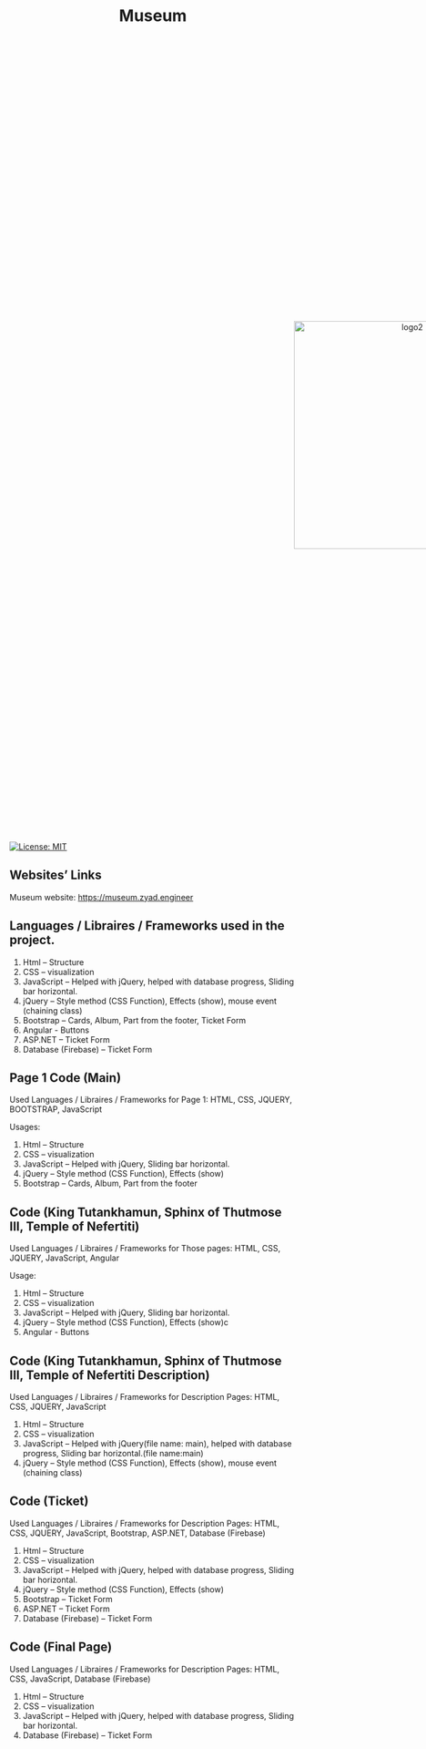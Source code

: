 <div style="text-align:center;">
 
</div>

<h1 align="center">Museum</h1>

<p align="center">
 <img src="https://i.ibb.co/5rSq2rq/ZYAD-S-MUSEUM-basic-file.png" alt="logo2" width="400" style="margin: 500px;">

</p>

[![License: MIT](https://img.shields.io/badge/License-MIT-yellow.svg)](https://opensource.org/licenses/MIT)

## Websites’ Links

Museum website:  https://museum.zyad.engineer


## Languages / Libraires / Frameworks used in the project.


1.	Html – Structure
2.	CSS – visualization
3.	JavaScript – Helped with jQuery, helped with database progress, Sliding bar horizontal. 
4.	jQuery – Style method (CSS Function), Effects (show), mouse event (chaining class)
5.	Bootstrap – Cards, Album, Part from the footer, Ticket Form
6.	Angular - Buttons
7.	ASP.NET – Ticket Form
8.	Database (Firebase) – Ticket Form


## Page 1 Code (Main)

Used Languages / Libraires / Frameworks for Page 1: HTML, CSS, JQUERY, BOOTSTRAP, JavaScript

Usages: 

1.	Html – Structure
2.	CSS – visualization
3.	JavaScript – Helped with jQuery, Sliding bar horizontal. 
4.	jQuery – Style method (CSS Function), Effects (show)
5.	Bootstrap – Cards, Album, Part from the footer


## Code (King Tutankhamun, Sphinx of Thutmose III, Temple of Nefertiti)

Used Languages / Libraires / Frameworks for Those pages: HTML, CSS, JQUERY, JavaScript, Angular

Usage: 

1.	Html – Structure
2.	CSS – visualization
3.	JavaScript – Helped with jQuery, Sliding bar horizontal. 
4.	jQuery – Style method (CSS Function), Effects (show)c
5.	Angular - Buttons


## Code (King Tutankhamun, Sphinx of Thutmose III, Temple of Nefertiti Description)

Used Languages / Libraires / Frameworks for Description Pages: HTML, CSS, JQUERY, JavaScript

1.	Html – Structure
2.	CSS – visualization
3.	JavaScript – Helped with jQuery(file name: main), helped with database progress, Sliding bar horizontal.(file name:main) 
4.	jQuery – Style method (CSS Function), Effects (show), mouse event (chaining class)



## Code (Ticket)

Used Languages / Libraires / Frameworks for Description Pages: HTML, CSS, JQUERY, JavaScript, Bootstrap, ASP.NET, Database (Firebase)

1.	Html – Structure
2.	CSS – visualization
3.	JavaScript – Helped with jQuery, helped with database progress, Sliding bar horizontal. 
4.	jQuery – Style method (CSS Function), Effects (show)
5.	Bootstrap – Ticket Form
6.	ASP.NET – Ticket Form
7.	Database (Firebase) – Ticket Form


## Code (Final Page)

Used Languages / Libraires / Frameworks for Description Pages: HTML, CSS, JavaScript, Database (Firebase)

1.	Html – Structure
2.	CSS – visualization
3.	JavaScript – Helped with jQuery, helped with database progress, Sliding bar horizontal. 
4.	Database (Firebase) – Ticket Form
